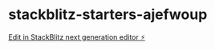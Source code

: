 # stackblitz-starters-ajefwoup

[Edit in StackBlitz next generation editor ⚡️](https://stackblitz.com/~/github.com/Dhayanand458/stackblitz-starters-ajefwoup)
